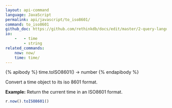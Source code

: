 ```yaml
---
layout: api-command 
language: JavaScript
permalink: api/javascript/to_iso8601/
command: to_iso8601
github_doc: https://github.com/rethinkdb/docs/edit/master/2-query-language/api/javascript/dates-and-times/to_iso8601.md
io:
    -   - time
        - string
related_commands:
    now: now/
    time: time/
---
```


{% apibody %}
time.toISO8601() → number
{% endapibody %}

Convert a time object to its iso 8601 format.

__Example:__ Return the current time in an ISO8601 format.

```js
r.now().toISO8601()
```

